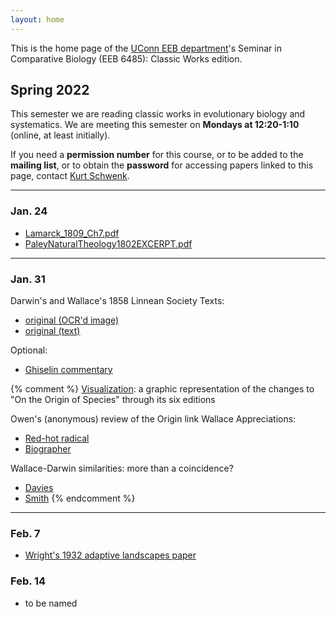 ```yaml
---
layout: home
---
```

This is the home page of the [UConn EEB department](https://eeb.uconn.edu)'s Seminar in Comparative Biology (EEB 6485): Classic Works edition.

## Spring 2022

This semester we are reading classic works in evolutionary biology and systematics. We are meeting this semester on **Mondays at 12:20-1:10** (online, at least initially). 

If you need a **permission number** for this course, or to be added to the **mailing list**, or to obtain the **password** for accessing papers linked to this page, contact [Kurt Schwenk](mailto:kurt.schwenk@uconn.edu).

---

### Jan. 24

* [Lamarck_1809_Ch7.pdf](https://hydrodictyon.eeb.uconn.edu/courses/EEB6485/restricted/Lamarck_1809_Ch7.pdf)
* [PaleyNaturalTheology1802EXCERPT.pdf](https://hydrodictyon.eeb.uconn.edu/courses/EEB6485/restricted/PaleyNaturalTheology1802EXCERPT.pdf)

---
  
### Jan. 31

Darwin's and Wallace's 1858 Linnean Society Texts:

* [original (OCR'd image)](http://hydrodictyon.eeb.uconn.edu/courses/EEB6485/restricted/DarwinWallaceORIG1858.pdf)
* [original (text)](http://darwin-online.org.uk/content/frameset?pageseq=1&itemID=F350&viewtype=text)

Optional:

* [Ghiselin commentary](http://hydrodictyon.eeb.uconn.edu/courses/EEB6485/restricted/DarwinWallaceGhiselinPreface1858.pdf)

{% comment %}
[Visualization](http://benfry.com/traces/): a graphic representation of the changes to "On the Origin of Species" through its six editions

Owen's (anonymous) review of the Origin link Wallace Appreciations:

* [Red-hot radical](http://hydrodictyon.eeb.uconn.edu/courses/EEB6485/restricted/Evolution%E2%80%99s%20red-hot%20radical.pdf)
* [Biographer](http://hydrodictyon.eeb.uconn.edu/courses/EEB6485/restricted/Knapp_WallaceBiogeographyFounder_Science2013.pdf)
 
Wallace-Darwin similarities: more than a coincidence?

* [Davies](http://hydrodictyon.eeb.uconn.edu/courses/EEB6485/restricted/Davies_DarwinWallaceNonidenpendence_BiolJLinnSoc2013.pdf)
* [Smith](http://hydrodictyon.eeb.uconn.edu/courses/EEB6485/restricted/Smith_Wallace-DarwinMail_BiolJLinnSoc2013.pdf)
{% endcomment %}

---
  
### Feb. 7

* [Wright's 1932 adaptive landscapes paper](https://hydrodictyon.eeb.uconn.edu/courses/EEB6485/restricted/WrightAdaptiveLandscape1932.pdf)

### Feb. 14
* to be named
